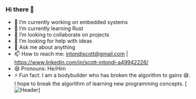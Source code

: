 ### Hi there 👋

<!--
**intondiscott/intondiscott** is a ✨ _special_ ✨ repository because its `README.md` (this file) appears on your GitHub profile.

Here are some ideas to get you started:
-->
- 🔭 I’m currently working on embedded systems
- 🌱 I’m currently learning Rust
- 👯 I’m looking to collaborate on projects
- 🤔 I’m looking for help with ideas
- 💬 Ask me about anything
- 📫 How to reach me: intondiscott@gmail.com | https://www.linkedin.com/in/scott-intondi-a49942226/
- 😄 Pronouns: He/Him
- ⚡ Fun fact: I am a bodybuilder who has broken the algorithm to gains 😅. I hope to break the algorithm of learning new programming concepts.
[![Header](https://www.google.com/imgres?imgurl=https%3A%2F%2Fcareeralley.com%2Fwp-content%2Fuploads%2FWorking-Folder-1-1-6.png.webp&tbnid=Nqv-4R4PPD_reM&vet=12ahUKEwiDmoPVot3_AhUqFd4AHXRcBu8QMygQegUIARDsAQ..i&imgrefurl=https%3A%2F%2Fcareeralley.com%2F5-cool-careers-use-coding%2F&docid=CkuR3Xr-ey2bRM&w=680&h=400&q=cool%20pramming%20%20images&ved=2ahUKEwiDmoPVot3_AhUqFd4AHXRcBu8QMygQegUIARDsAQ "Header")]

